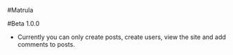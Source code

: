 #Matrula

#Beta 1.0.0
- Currently you can only create posts, create users, view the site and add comments to posts.
